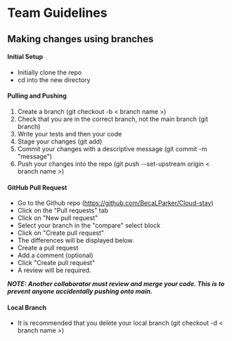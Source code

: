 # Team Guidelines

## Making changes using branches

#### Initial Setup
* Initially clone the repo
* cd into the new directory

#### Pulling and Pushing
1. Create a branch (git checkout -b < branch name >)
2. Check that you are in the correct branch, not the main branch (git branch)
3. Write your tests and then your code
4. Stage your changes (git add)
5. Commit your changes with a descriptive message (git commit -m "message")
6. Push your changes into the repo (git push --set-upstream origin < branch name >)

#### GitHub Pull Request

* Go to the Github repo (https://github.com/BecaLParker/Cloud-stay)
* Click on the "Pull requests" tab
* Click on "New pull request"
* Select your branch in the "compare" select block
* Click on "Create pull request"
* The differences will be displayed below.
* Create a pull request
* Add a comment (optional)
* Click "Create pull request"
* A review will be required.

***NOTE: Another collaborator must review and merge your code. This is to prevent anyone accidentally pushing onto main.***

#### Local Branch

* It is recommended that you delete your local branch (git checkout -d < branch name >)
